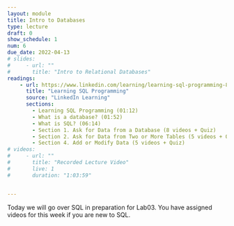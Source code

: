 ```yaml
---
layout: module
title: Intro to Databases
type: lecture
draft: 0
show_schedule: 1
num: 6
due_date: 2022-04-13
# slides: 
#     - url: ""
#       title: "Intro to Relational Databases"
readings: 
    - url: https://www.linkedin.com/learning/learning-sql-programming-8382385
      title: "Learning SQL Programming"
      source: "LinkedIn Learning"
      sections:
        - Learning SQL Programming (01:12)
        - What is a database? (01:52)
        - What is SQL? (06:14)
        - Section 1. Ask for Data from a Database (8 videos + Quiz)
        - Section 2. Ask for Data from Two or More Tables (5 videos + Quiz)
        - Section 4. Add or Modify Data (5 videos + Quiz)
# videos:
#     - url: ""
#       title: "Recorded Lecture Video"
#       live: 1
#       duration: "1:03:59"


---
```


Today we will go over SQL in preparation for Lab03. You have assigned videos for this week if you are new to SQL.